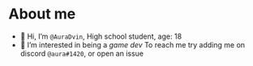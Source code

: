 # About me
- 👋 Hi, I’m `@AuraDvin`, High school student, age: 18
- 👀 I’m interested in being a *game dev*
To reach me try adding me on discord `@aura#1420`, or open an issue
